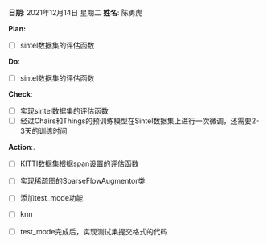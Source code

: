 **日期**: 2021年12月14日 星期二      **姓名**: 陈勇虎 

**Plan:**

- [ ] sintel数据集的评估函数

**Do**:

- [ ] sintel数据集的评估函数

**Check**:

- [ ] 实现sintel数据集的评估函数
- [ ] 经过Chairs和Things的预训练模型在Sintel数据集上进行一次微调，还需要2-3天的训练时间

**Action**:.

- [ ] KITTI数据集根据span设置的评估函数
- [ ] 实现稀疏图的SparseFlowAugmentor类
- [ ] 添加test_mode功能
- [ ] knn
- [ ] test_mode完成后，实现测试集提交格式的代码

